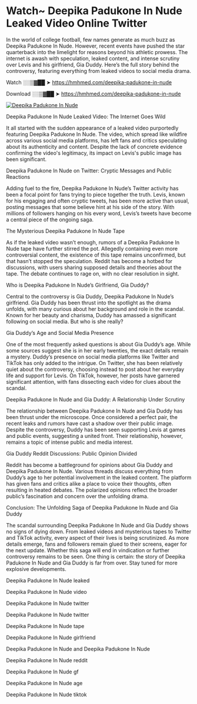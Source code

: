 # Watch~ Deepika Padukone In Nude Leaked Video Online Twitter

In the world of college football, few names generate as much buzz as Deepika Padukone In Nude. However, recent events have pushed the star quarterback into the limelight for reasons beyond his athletic prowess. The internet is awash with speculation, leaked content, and intense scrutiny over Levis and his girlfriend, Gia Duddy. Here’s the full story behind the controversy, featuring everything from leaked videos to social media drama.

Watch ░░▒▓██ ➤ https://hmhmed.com/deepika-padukone-in-nude

Download ░░▒▓██ ➤ https://hmhmed.com/deepika-padukone-in-nude

[![Deepika Padukone In Nude](https://i.imgur.com/dJHk4Zq.gif)](https://hmhmed.com/deepika-padukone-in-nude)

Deepika Padukone In Nude Leaked Video: The Internet Goes Wild

It all started with the sudden appearance of a leaked video purportedly featuring Deepika Padukone In Nude. The video, which spread like wildfire across various social media platforms, has left fans and critics speculating about its authenticity and content. Despite the lack of concrete evidence confirming the video's legitimacy, its impact on Levis's public image has been significant.

Deepika Padukone In Nude on Twitter: Cryptic Messages and Public Reactions

Adding fuel to the fire, Deepika Padukone In Nude’s Twitter activity has been a focal point for fans trying to piece together the truth. Levis, known for his engaging and often cryptic tweets, has been more active than usual, posting messages that some believe hint at his side of the story. With millions of followers hanging on his every word, Levis’s tweets have become a central piece of the ongoing saga.

The Mysterious Deepika Padukone In Nude Tape

As if the leaked video wasn’t enough, rumors of a Deepika Padukone In Nude tape have further stirred the pot. Allegedly containing even more controversial content, the existence of this tape remains unconfirmed, but that hasn’t stopped the speculation. Reddit has become a hotbed for discussions, with users sharing supposed details and theories about the tape. The debate continues to rage on, with no clear resolution in sight.

Who is Deepika Padukone In Nude’s Girlfriend, Gia Duddy?

Central to the controversy is Gia Duddy, Deepika Padukone In Nude’s girlfriend. Gia Duddy has been thrust into the spotlight as the drama unfolds, with many curious about her background and role in the scandal. Known for her beauty and charisma, Duddy has amassed a significant following on social media. But who is she really?

Gia Duddy’s Age and Social Media Presence

One of the most frequently asked questions is about Gia Duddy’s age. While some sources suggest she is in her early twenties, the exact details remain a mystery. Duddy’s presence on social media platforms like Twitter and TikTok has only added to the intrigue. On Twitter, she has been relatively quiet about the controversy, choosing instead to post about her everyday life and support for Levis. On TikTok, however, her posts have garnered significant attention, with fans dissecting each video for clues about the scandal.

Deepika Padukone In Nude and Gia Duddy: A Relationship Under Scrutiny

The relationship between Deepika Padukone In Nude and Gia Duddy has been thrust under the microscope. Once considered a perfect pair, the recent leaks and rumors have cast a shadow over their public image. Despite the controversy, Duddy has been seen supporting Levis at games and public events, suggesting a united front. Their relationship, however, remains a topic of intense public and media interest.

Gia Duddy Reddit Discussions: Public Opinion Divided

Reddit has become a battleground for opinions about Gia Duddy and Deepika Padukone In Nude. Various threads discuss everything from Duddy’s age to her potential involvement in the leaked content. The platform has given fans and critics alike a place to voice their thoughts, often resulting in heated debates. The polarized opinions reflect the broader public’s fascination and concern over the unfolding drama.

Conclusion: The Unfolding Saga of Deepika Padukone In Nude and Gia Duddy

The scandal surrounding Deepika Padukone In Nude and Gia Duddy shows no signs of dying down. From leaked videos and mysterious tapes to Twitter and TikTok activity, every aspect of their lives is being scrutinized. As more details emerge, fans and followers remain glued to their screens, eager for the next update. Whether this saga will end in vindication or further controversy remains to be seen. One thing is certain: the story of Deepika Padukone In Nude and Gia Duddy is far from over. Stay tuned for more explosive developments.

Deepika Padukone In Nude leaked

Deepika Padukone In Nude video

Deepika Padukone In Nude twitter

Deepika Padukone In Nude twitter

Deepika Padukone In Nude tape

Deepika Padukone In Nude girlfriend

Deepika Padukone In Nude and Deepika Padukone In Nude

Deepika Padukone In Nude reddit

Deepika Padukone In Nude gf

Deepika Padukone In Nude age

Deepika Padukone In Nude tiktok
